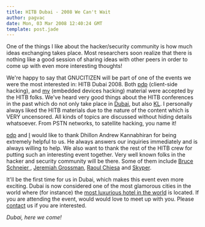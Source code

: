 ```yaml
---
title: HITB Dubai - 2008 We Can't Wait
author: pagvac
date: Mon, 03 Mar 2008 12:40:24 GMT
template: post.jade
---
```


One of the things I like about the hacker/security community is how much ideas exchanging takes place. Most researchers soon realize that there is nothing like a good session of sharing ideas with other peers in order to come up with even more interesting thoughts!

We're happy to say that GNUCITIZEN will be part of one of the events we were the most interested in: HITB Dubai 2008. Both [pdp](http://conference.hackinthebox.org/hitbsecconf2008dubai/?page_id=181) (client-side hacking), and [my](http://conference.hackinthebox.org/hitbsecconf2008dubai/?page_id=186) (embedded devices hacking) material were accepted by the HITB folks. We've heard very good things about the HITB conferences in the past which do not only take place in [Dubai](http://en.wikipedia.org/wiki/Dubai), but also [KL](http://en.wikipedia.org/wiki/Kuala_Lumpur). I personally always liked the HITB materials due to the nature of the content which is VERY uncensored. All kinds of topics are discussed without hiding details whatsoever. From PSTN networks, to satellite hacking, you name it!

[pdp](http://www.gnucitizen.org/about/pdp) and [I](http://www.gnucitizen.org/about/ap) would like to thank Dhillon Andrew Kannabhiran for being extremely helpful to us. He always answers our inquiries immediately and is always willing to help. We also want to thank the rest of the HITB crew for putting such an interesting event together. Very well known folks in the hacker and security community will be there. Some of them include [Bruce Schneier 
](http://www.schneier.com/blog/), [Jeremiah Grossman](http://jeremiahgrossman.blogspot.com/), [Raoul Chiesa](http://www.isecom.org/team.shtml) and [Skyper](http://wiki.thc.org/gsm).

It'll be the first time for us in Dubai, which makes this event even more exciting. Dubai is now considered one of the most glamorous cities in the world where (for instance) the [most luxurious hotel in the world](http://www.burj-al-arab.com/) is located. If you are attending the event, would would love to meet up with you. Please [contact](http://www.gnucitizen.org/contact/) us if you are interested.

_Dubai, here we come!_
